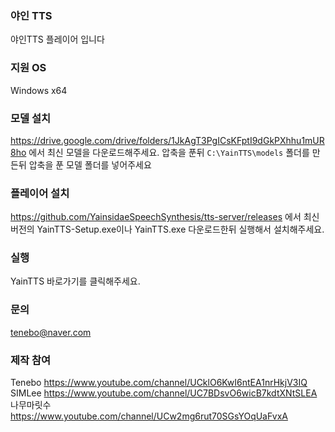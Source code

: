 ### 야인 TTS ###
야인TTS 플레이어 입니다


### 지원 OS ###
Windows x64

### 모델 설치 ###
https://drive.google.com/drive/folders/1JkAgT3PgICsKFptI9dGkPXhhu1mUR8ho 에서 최신 모델을 다운로드해주세요.
압축을 푼뒤
```C:\YainTTS\models``` 폴더를 만든뒤
압축을 푼 모델 폴더를 넣어주세요

### 플레이어 설치 ###
https://github.com/YainsidaeSpeechSynthesis/tts-server/releases 에서 최신 버전의 YainTTS-Setup.exe이나 YainTTS.exe 다운로드한뒤 실행해서 설치해주세요.

### 실행 ###
YainTTS 바로가기를 클릭해주세요.

### 문의 ###
tenebo@naver.com

### 제작 참여 ###
Tenebo https://www.youtube.com/channel/UCklO6KwI6ntEA1nrHkjV3IQ \
SIMLee https://www.youtube.com/channel/UC7BDsvO6wicB7kdtXNtSLEA \
나무마릿수 https://www.youtube.com/channel/UCw2mg6rut70SGsYOqUaFvxA
